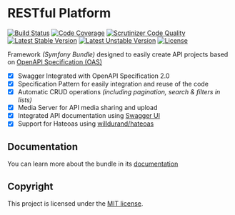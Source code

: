 # RESTful Platform

[![Build Status](https://travis-ci.org/ynloultratech/restful-platform.svg?branch=master)](https://travis-ci.org/ynloultratech/restful-platform)
[![Code Coverage](https://scrutinizer-ci.com/g/ynloultratech/restful-platform/badges/coverage.png?b=master)](https://scrutinizer-ci.com/g/ynloultratech/restful-platform/?branch=master)
[![Scrutinizer Code Quality](https://scrutinizer-ci.com/g/ynloultratech/restful-platform/badges/quality-score.png?b=master)](https://scrutinizer-ci.com/g/ynloultratech/restful-platform/?branch=master)
[![Latest Stable Version](https://poser.pugx.org/ynloultratech/restful-platform/version)](https://packagist.org/packages/ynloultratech/restful-platform)
[![Latest Unstable Version](https://poser.pugx.org/ynloultratech/restful-platform/v/unstable)](//packagist.org/packages/ynloultratech/restful-platform)
[![License](https://poser.pugx.org/ynloultratech/restful-platform/license)](https://packagist.org/packages/ynloultratech/restful-platform)

 Framework _(Symfony Bundle)_ designed to easily create API projects based on [OpenAPI Specification (OAS)](https://swagger.io/)

- [X] Swagger Integrated with OpenAPI Specification 2.0
- [X] Specification Pattern for easily integration and reuse of the code
- [X] Automatic CRUD operations _(including pagination, search & filters in lists)_
- [X] Media Server for API media sharing and upload
- [X] Integrated API documentation using [Swagger UI](https://swagger.io/swagger-ui/)
- [X] Support for Hateoas using [willdurand/hateoas](https://github.com/willdurand/hateoas)

## Documentation

You can learn more about the bundle in its [documentation](https://ynloultratech.github.io/restful-platform/)

## Copyright

This project is licensed under the [MIT license](LICENSE).